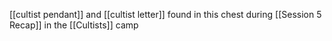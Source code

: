 [[cultist pendant]] and [[cultist letter]] found in this chest during [[Session 5 Recap]] in the [[Cultists]] camp
